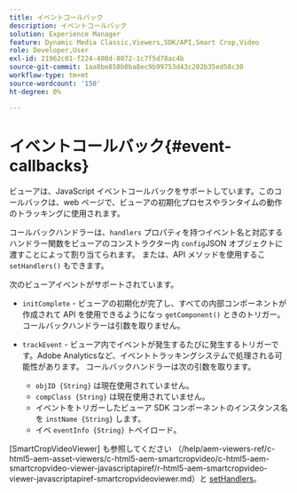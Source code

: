 ```yaml
---
title: イベントコールバック
description: イベントコールバック
solution: Experience Manager
feature: Dynamic Media Classic,Viewers,SDK/API,Smart Crop,Video
role: Developer,User
exl-id: 21962c01-f224-408d-8072-1c7f5d78ac4b
source-git-commit: 1aa8be858b0ba8ec9b99753d43c202b35ed58c30
workflow-type: tm+mt
source-wordcount: '150'
ht-degree: 0%

---
```


# イベントコールバック{#event-callbacks}

ビューアは、JavaScript イベントコールバックをサポートしています。このコールバックは、web ページで、ビューアの初期化プロセスやランタイムの動作のトラッキングに使用されます。

コールバックハンドラーは、`handlers` プロパティを持つイベント名と対応するハンドラー関数をビューアのコンストラクター内 `config`JSON オブジェクトに渡すことによって割り当てられます。 または、API メソッドを使用するこ `setHandlers()` もできます。

次のビューアイベントがサポートされています。

* `initComplete` - ビューアの初期化が完了し、すべての内部コンポーネントが作成されて API を使用できるようになっ `getComponent()` ときのトリガー。 コールバックハンドラーは引数を取りません。

* `trackEvent` - ビューア内でイベントが発生するたびに発生するトリガーです。Adobe Analyticsなど、イベントトラッキングシステムで処理される可能性があります。 コールバックハンドラーは次の引数を取ります。

   * `objID {String}` は現在使用されていません。
   * `compClass {String}` は現在使用されていません。
   * イベントをトリガーしたビューア SDK コンポーネントのインスタンス名を `instName {String}` します。
   * イベ `eventInfo {String}` トペイロード。

[SmartCropVideoViewer] も参照してください
（/help/aem-viewers-ref/c-html5-aem-asset-viewers/c-html5-aem-smartcropvideo/c-html5-aem-smartcropvideo-viewer-javascriptapiref/r-html5-aem-smartcropvideo-viewer-javascriptapiref-smartcropvideoviewer.md）と [setHandlers](/help/aem-viewers-ref/c-html5-aem-asset-viewers/c-html5-aem-smartcropvideo/c-html5-aem-smartcropvideo-viewer-javascriptapiref/r-html5-aem-smartcropvideo-viewer-javascriptapiref-sethandlers.md)。
